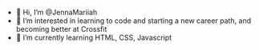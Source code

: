 - 👋 Hi, I’m @JennaMariiah
- 👀 I’m interested in learning to code and starting a new career path, and becoming better at Crossfit
- 🌱 I’m currently learning HTML, CSS, Javascript


<!---
JennaMariiah/JennaMariiah is a ✨ special ✨ repository because its `README.md` (this file) appears on your GitHub profile.
You can click the Preview link to take a look at your changes.
--->
